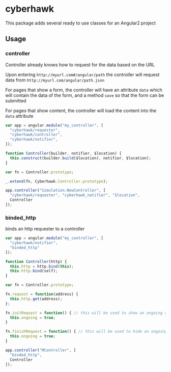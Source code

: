 # cyberhawk

This package adds several ready to use classes for an Angular2 project

## Usage

### controller

Controller already knows how to request for the data based on the URL

Upon entering `http://myurl.com#/angular/path` the controller will request data from `http://myurl.com/angular/path.json`

For pages that show a form, the controller will have an attribute `data` which will contain the data of the form,
and a method `save` so that the form can be submitted

For pages that show content, the controller will load the content into the `data` attribute

```javascript
var app = angular.module("my_controller", [
  "cyberhawk/requester",
  "cyberhawk/controller",
  "cyberhawk/notifier",
]);

function Controller(builder, notifier, $location) {
  this.construct(builder.build($location), notifier, $location);
}

var fn = Controller.prototype;

_.extend(fn, Cyberhawk.Controller.prototype);

app.controller("Simulation.NewController", [
  "cyberhawk/requester", "cyberhawk_notifier", "$location",
  Controller
]);

```

### binded_http

binds an http requester to a controller

```javascript
var app = angular.module("my_controller", [
  "cyberhawk/notifier",
  "binded_http"
]);

function Controller(http) {
  this.http = http.bind(this);
  this.http.bind(self);
}

var fn = Controller.prototype;

fn.request = function(address) {
  this.http.get(address);
};

fn.initRequest = function() { // this will be used to show an ongoing request icon
  this.ongoing = true;
}

fn.finishRequest = function() { // this will be used to hide an ongoing request icon
  this.ongoing = true;
}

app.controller("MController", [
  "binded_http",
  Controller
]);
```

